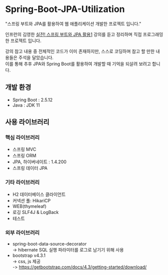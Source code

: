 # Spring-Boot-JPA-Utilization
"스프링 부트와 JPA를 활용하여 웹 애플리케이션 개발한 프로젝트 입니다."  

인프런의 김영한 [실전! 스프링 부트와 JPA 활용1](https://www.inflearn.com/course/%EC%8A%A4%ED%94%84%EB%A7%81%EB%B6%80%ED%8A%B8-JPA-%ED%99%9C%EC%9A%A9-1/dashboard)  강의를 듣고 정리하며 직접 프로그래밍 한 프로젝트 입니다.  

강의 참고 내용 중 전체적인 코드가 이미 존재하지만, 스스로 코딩하며 참고 할 만한 내용들은 주석을 달았습니다.    
이를 통해 추후 JPA와 Spring Boot를 활용하여 개발할 때 기억을 되살려 보려고 합니다.  

## 개발 환경
- Spring Boot : 2.5.12
- Java : JDK 11

## 사용 라이브러리  

### 핵심 라이브러리  
- 스프링 MVC 
- 스프링 ORM  
- JPA, 하이버네이트 : 1.4.200 
- 스프링 데이터 JPA 

### 기타 라이브러리

- H2 데이터베이스 클라이언트  
- 커넥션 풀: HikariCP  
- WEB(thymeleaf)
- 로깅 SLF4J & LogBack  
- 테스트

### 외부 라이브러리
- spring-boot-data-source-decorator  
  -> hibernate SQL 실행 파라미터를 로그로 남기기 위해 사용
- bootstrap v4.3.1  
  -> css, js 제공  
  -> https://getbootstrap.com/docs/4.3/getting-started/download/